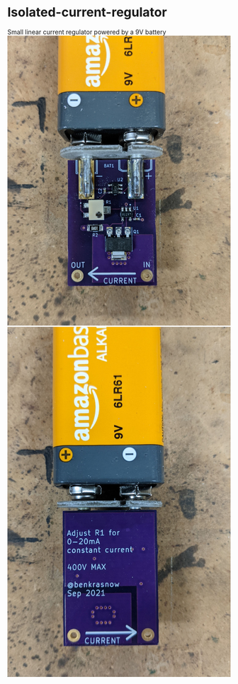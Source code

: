 # Isolated-current-regulator
Small linear current regulator powered by a 9V battery
![alt text](https://github.com/benkrasnow/Isolated-current-regulator/blob/main/front.jpg?raw=true)
![alt text](https://github.com/benkrasnow/Isolated-current-regulator/blob/main/back.jpg?raw=true)
